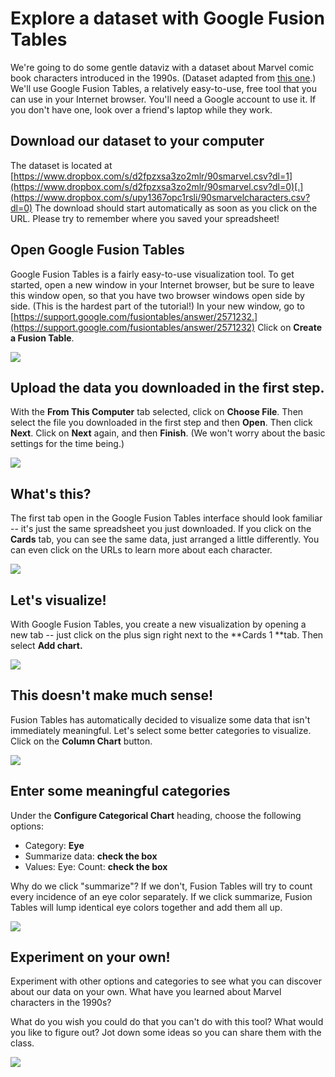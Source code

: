 # Explore a dataset with Google Fusion Tables

We're going to do some gentle dataviz with a dataset about Marvel comic book characters introduced in the 1990s. (Dataset adapted from [this one](https://fivethirtyeight.com/features/women-in-comic-books/).) We'll use Google Fusion Tables, a relatively easy-to-use, free tool that you can use in your Internet browser. You'll need a Google account to use it. If you don't have one, look over a friend's laptop while they work.

## Download our dataset to your computer

The dataset is located at [https://www.dropbox.com/s/d2fpzxsa3zo2mlr/90smarvel.csv?dl=1](https://www.dropbox.com/s/d2fpzxsa3zo2mlr/90smarvel.csv?dl=0)[.](https://www.dropbox.com/s/upy1367opc1rsli/90smarvelcharacters.csv?dl=0) The download should start automatically as soon as you click on the URL. Please try to remember where you saved your spreadsheet!

## Open Google Fusion Tables

Google Fusion Tables is a fairly easy-to-use visualization tool. To get started, open a new window in your Internet browser, but be sure to leave this window open, so that you have two browser windows open side by side. (This is the hardest part of the tutorial!) In your new window, go to [https://support.google.com/fusiontables/answer/2571232.](https://support.google.com/fusiontables/answer/2571232) Click on **Create a Fusion Table**. 

![][1]

[1]: images/visualize-marvel-character-data/open-google-fusion-tables.png

## Upload the data you downloaded in the first step.

With the **From This Computer** tab selected, click on **Choose File**. Then select the file you downloaded in the first step and then **Open**. Then click **Next**. Click on **Next** again, and then **Finish**. (We won't worry about the basic settings for the time being.)

![][2]

[2]: images/visualize-marvel-character-data/upload-the-data-you-downloaded-in-the-first-step.png

## What's this?

The first tab open in the Google Fusion Tables interface should look familiar -- it's just the same spreadsheet you just downloaded. If you click on the **Cards** tab, you can see the same data, just arranged a little differently. You can even click on the URLs to learn more about each character.

![][3]

[3]: images/visualize-marvel-character-data/what-s-this-.png

## Let's visualize!

With Google Fusion Tables, you create a new visualization by opening a new tab -- just click on the plus sign right next to the **Cards 1 **tab. Then select **Add chart.**

![][4]

[4]: images/visualize-marvel-character-data/let-s-visualize-.png

## This doesn't make much sense!

Fusion Tables has automatically decided to visualize some data that isn't immediately meaningful. Let's select some better categories to visualize. Click on the **Column Chart** button.

![][5]

[5]: images/visualize-marvel-character-data/this-doesn-t-make-much-sense-.png

## Enter some meaningful categories

Under the **Configure Categorical Chart** heading, choose the following options:

* Category: **Eye**
* Summarize data: **check the box**
* Values: Eye: Count: **check the box**

Why do we click "summarize"? If we don't, Fusion Tables will try to count every incidence of an eye color separately. If we click summarize, Fusion Tables will lump identical eye colors together and add them all up.

![][6]

[6]: images/visualize-marvel-character-data/enter-some-meaningful-categories.png

## Experiment on your own!

Experiment with other options and categories to see what you can discover about our data on your own. What have you learned about Marvel characters in the 1990s? 

What do you wish you could do that you can't do with this tool? What would you like to figure out? Jot down some ideas so you can share them with the class.

![][7]

[7]: images/visualize-marvel-character-data/experiment-on-your-own-.png